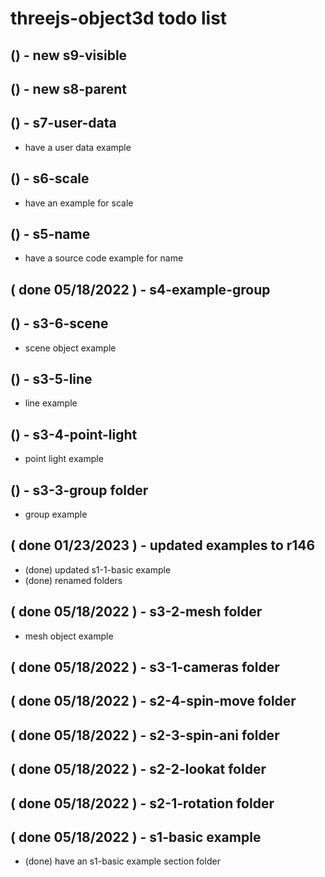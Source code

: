 # threejs-object3d todo list

## () - new s9-visible

## () - new s8-parent

## () - s7-user-data
* have a user data example

## () - s6-scale
* have an example for scale

## () - s5-name
* have a source code example for name

## ( done 05/18/2022 ) - s4-example-group

## () - s3-6-scene
* scene object example

## () - s3-5-line
* line example

## () - s3-4-point-light
* point light example

## () - s3-3-group folder
* group example

## ( done 01/23/2023 ) - updated examples to r146
* (done) updated s1-1-basic example
* (done) renamed folders

## ( done 05/18/2022 ) - s3-2-mesh folder
* mesh object example

## ( done 05/18/2022 ) - s3-1-cameras folder

## ( done 05/18/2022 ) - s2-4-spin-move folder

## ( done 05/18/2022 ) - s2-3-spin-ani folder

## ( done 05/18/2022 ) - s2-2-lookat folder

## ( done 05/18/2022 ) - s2-1-rotation folder

## ( done 05/18/2022 ) - s1-basic example
* (done) have an s1-basic example section folder
